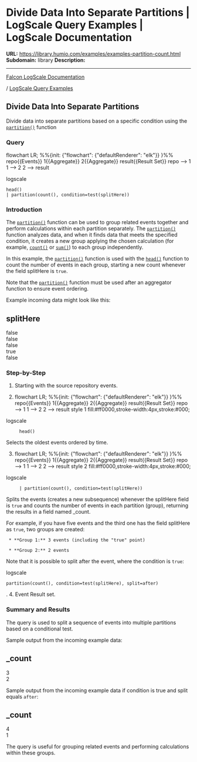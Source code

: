 # Divide Data Into Separate Partitions | LogScale Query Examples | LogScale Documentation

**URL:** https://library.humio.com/examples/examples-partition-count.html
**Subdomain:** library
**Description:** 

---

[Falcon LogScale Documentation](https://library.humio.com)

/ [LogScale Query Examples](examples.html)

## Divide Data Into Separate Partitions

Divide data into separate partitions based on a specific condition using the [`partition()`](https://library.humio.com/data-analysis/functions-partition.html) function 

### Query

flowchart LR; %%{init: {"flowchart": {"defaultRenderer": "elk"}} }%% repo{{Events}} 1{{Aggregate}} 2{{Aggregate}} result{{Result Set}} repo --> 1 1 --> 2 2 --> result

logscale
    
    
    head()
    | partition(count(), condition=test(splitHere))

### Introduction

The [`partition()`](https://library.humio.com/data-analysis/functions-partition.html) function can be used to group related events together and perform calculations within each partition separately. The [`partition()`](https://library.humio.com/data-analysis/functions-partition.html) function analyzes data, and when it finds data that meets the specified condition, it creates a new group applying the chosen calculation (for example, [`count()`](https://library.humio.com/data-analysis/functions-count.html) or [`sum()`](https://library.humio.com/data-analysis/functions-sum.html)) to each group independently. 

In this example, the [`partition()`](https://library.humio.com/data-analysis/functions-partition.html) function is used with the [`head()`](https://library.humio.com/data-analysis/functions-head.html) function to count the number of events in each group, starting a new count whenever the field splitHere is `true`. 

Note that the [`partition()`](https://library.humio.com/data-analysis/functions-partition.html) function must be used after an aggregator function to ensure event ordering. 

Example incoming data might look like this: 

splitHere  
---  
false  
false  
false  
true  
false  
  
### Step-by-Step

  1. Starting with the source repository events.

  2. flowchart LR; %%{init: {"flowchart": {"defaultRenderer": "elk"}} }%% repo{{Events}} 1{{Aggregate}} 2{{Aggregate}} result{{Result Set}} repo --> 1 1 --> 2 2 --> result style 1 fill:#ff0000,stroke-width:4px,stroke:#000;

logscale
         
         head()

Selects the oldest events ordered by time. 

  3. flowchart LR; %%{init: {"flowchart": {"defaultRenderer": "elk"}} }%% repo{{Events}} 1{{Aggregate}} 2{{Aggregate}} result{{Result Set}} repo --> 1 1 --> 2 2 --> result style 2 fill:#ff0000,stroke-width:4px,stroke:#000;

logscale
         
         | partition(count(), condition=test(splitHere))

Splits the events (creates a new subsequence) whenever the splitHere field is `true` and counts the number of events in each partition (group), returning the results in a field named _count. 

For example, if you have five events and the third one has the field splitHere as `true`, two groups are created: 

     * **Group 1:** 3 events (including the "true" point) 

     * **Group 2:** 2 events 

Note that it is possible to split after the event, where the condition is `true`: 

logscale
    
    partition(count(), condition=test(splitHere), split=after)

. 
  4. Event Result set.




### Summary and Results

The query is used to split a sequence of events into multiple partitions based on a conditional test. 

Sample output from the incoming example data: 

_count  
---  
3  
2  
  
Sample output from the incoming example data if condition is true and split equals `after`: 

_count  
---  
4  
1  
  
The query is useful for grouping related events and performing calculations within these groups.
